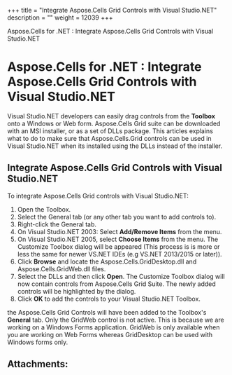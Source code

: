+++
title = "Integrate Aspose.Cells Grid Controls with Visual Studio.NET" 
description = "" 
weight = 12039 
+++

Aspose.Cells for .NET : Integrate Aspose.Cells Grid Controls with Visual Studio.NET  

# Aspose.Cells for .NET : Integrate Aspose.Cells Grid Controls with Visual Studio.NET


Visual Studio.NET developers can easily drag controls from the **Toolbox** onto a Windows or Web form. Aspose.Cells Grid suite can be downloaded with an MSI installer, or as a set of DLLs package. This articles explains what to do to make sure that Aspose.Cells.Grid controls can be used in Visual Studio.NET when its installed using the DLLs instead of the installer.

## Integrate Aspose.Cells Grid Controls with Visual Studio.NET

To integrate Aspose.Cells Grid controls with Visual Studio.NET:

1.  Open the Toolbox.
2.  Select the General tab (or any other tab you want to add controls to).
3.  Right-click the General tab.
4.  On Visual Studio.NET 2003: Select **Add/Remove Items** from the menu.
5.  On Visual Studio.NET 2005, select **Choose Items** from the menu. The Customize Toolbox dialog will be appeared (This process is is more or less the same for newer VS.NET IDEs (e.g VS.NET 2013/2015 or later)).
6.  Click **Browse** and locate the Aspose.Cells.GridDesktop.dll and Aspose.Cells.GridWeb.dll files.
7.  Select the DLLs and then click **Open**. The Customize Toolbox dialog will now contain controls from Aspose.Cells Grid Suite. The newly added controls will be highlighted by the dialog.
8.  Click **OK** to add the controls to your Visual Studio.NET Toolbox.

the Aspose.Cells Grid Controls will have been added to the Toolbox's **General** tab. Only the GridWeb control is not active. This is because we are working on a Windows Forms application. GridWeb is only available when you are working on Web Forms whereas GridDesktop can be used with Windows forms only.

## Attachments:



